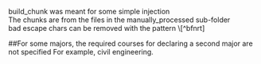 build_chunk was meant for some simple injection <br>
The chunks are from the files in the manually_processed sub-folder <br>
bad escape chars can be removed with the pattern \\[^bfnrt] <be>

##For some majors, the required courses for declaring a second major are not specified
For example, civil engineering. 
